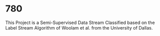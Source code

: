 780
===

This Project is a Semi-Supervised Data Stream Classified based on the Label Stream Algorithm of Woolam et al. from the University of Dallas. 
